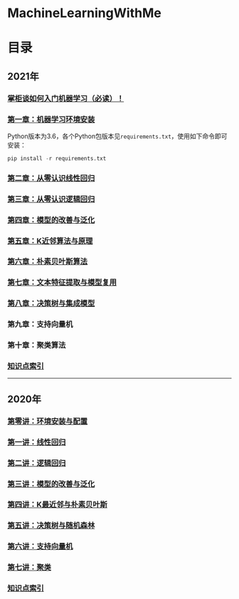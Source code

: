 # MachineLearningWithMe

# 目录
## 2021年
### [掌柜谈如何入门机器学习（必读）！](MachingLearningGuide.md)
### [第一章：机器学习环境安装](https://mp.weixin.qq.com/s/L-3bXzYFFdNx_mL7eu2-kw)
Python版本为3.6，各个Python包版本见`requirements.txt`，使用如下命令即可安装：
```python
pip install -r requirements.txt
```
### [第二章：从零认识线性回归](AllBooKCode/Chapter02/README.md)
### [第三章：从零认识逻辑回归](AllBooKCode/Chapter03/README.md)
### [第四章：模型的改善与泛化](AllBooKCode/Chapter04/README.md)
### [第五章：K近邻算法与原理](AllBooKCode/Chapter05/README.md)
### [第六章：朴素贝叶斯算法](AllBooKCode/Chapter06/README.md)
### [第七章：文本特征提取与模型复用](AllBooKCode/Chapter07/README.md)
### [第八章：决策树与集成模型](AllBooKCode/Chapter07/README.md)
### 第九章：支持向量机
### 第十章：聚类算法
### [知识点索引](AllBooKCode/Index.md)

---

## 2020年
### [第零讲：环境安装与配置](./00_Configuration/README.md)

### [第一讲：线性回归 ](./01_LinearRegression/README.md)

### [第二讲：逻辑回归](./02_LogisticRegression/README.md)

### [第三讲：模型的改善与泛化](./03_ModelOptimization/README.md)

### [第四讲：K最近邻与朴素贝叶斯](./04_KNNAndNaiveBayes/README.md)

### [第五讲：决策树与随机森林](./05_DecisionTree/README.md)

### [第六讲：支持向量机](./06_SupportVectorMachine/README.md)

### [第七讲：聚类](./07_Clustering/README.md)

### [知识点索引](./KnowledgeIndex.md)

